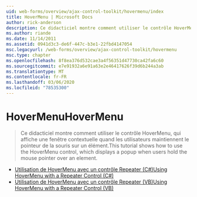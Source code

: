 ```yaml
---
uid: web-forms/overview/ajax-control-toolkit/hovermenu/index
title: HoverMenu | Microsoft Docs
author: rick-anderson
description: Ce didacticiel montre comment utiliser le contrôle HoverMenu, qui affiche une fenêtre contextuelle quand les utilisateurs maintiennent le pointeur de la souris sur un élément.
ms.author: riande
ms.date: 11/14/2011
ms.assetid: 0941d3c3-de6f-447c-b3e1-22fbd4147054
msc.legacyurl: /web-forms/overview/ajax-control-toolkit/hovermenu
msc.type: chapter
ms.openlocfilehash: 8f8ea376d532cae3a4f56351d47730ca42fa6c60
ms.sourcegitcommit: e7e91932a6e91a63e2e46417626f39d6b244a3ab
ms.translationtype: MT
ms.contentlocale: fr-FR
ms.lasthandoff: 03/06/2020
ms.locfileid: "78535300"
---
```

# <a name="hovermenu"></a><span data-ttu-id="0e667-103">HoverMenu</span><span class="sxs-lookup"><span data-stu-id="0e667-103">HoverMenu</span></span>

> <span data-ttu-id="0e667-104">Ce didacticiel montre comment utiliser le contrôle HoverMenu, qui affiche une fenêtre contextuelle quand les utilisateurs maintiennent le pointeur de la souris sur un élément.</span><span class="sxs-lookup"><span data-stu-id="0e667-104">This tutorial shows how to use the HoverMenu control, which displays a popup when users hold the mouse pointer over an element.</span></span>

- [<span data-ttu-id="0e667-105">Utilisation de HoverMenu avec un contrôle Repeater (C#)</span><span class="sxs-lookup"><span data-stu-id="0e667-105">Using HoverMenu with a Repeater Control (C#)</span></span>](using-hovermenu-with-a-repeater-control-cs.md)
- [<span data-ttu-id="0e667-106">Utilisation de HoverMenu avec un contrôle Repeater (VB)</span><span class="sxs-lookup"><span data-stu-id="0e667-106">Using HoverMenu with a Repeater Control (VB)</span></span>](using-hovermenu-with-a-repeater-control-vb.md)
